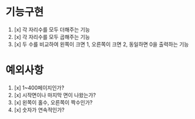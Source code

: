 # 기능구현

1. [x] 각 자리수를 모두 더해주는 기능
2. [x] 각 자리수를 모두 곱해주는 기능
3. [x] 두 수를 비교하여 왼쪽이 크면 1, 오른쪽이 크면 2, 동일하면 0을 출력하는 기능

# 예외사항

1. [x] 1~400페이지인가?
2. [x] 시작면이나 마지막 면이 나왔는가?
3. [x] 왼쪽이 홀수, 오른쪽이 짝수인가?
4. [x] 숫자가 연속적인가?
